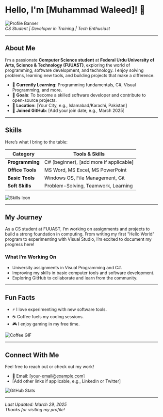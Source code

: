 # Hello, I'm [Muhammad Waleed]! 👋

![Profile Banner](https://via.placeholder.com/800x200.png?text=Welcome+to+My+GitHub+Profile)  
*CS Student | Developer in Training | Tech Enthusiast*

---

## About Me
I’m a passionate **Computer Science student** at **Federal Urdu University of Arts, Science & Technology (FUUAST)**, exploring the world of programming, software development, and technology. I enjoy solving problems, learning new tools, and building projects that make a difference.

- 🌱 **Currently Learning**: Programming fundamentals, C#, Visual Programming, and more.  
- 🎯 **Goals**: To become a skilled software developer and contribute to open-source projects.  
- 📍 **Location**: [Your City, e.g., Islamabad/Karachi, Pakistan]  
- 📅 **Joined GitHub**: [Add your join date, e.g., March 2025]

---

## Skills
Here’s what I bring to the table:

| **Category**         | **Tools & Skills**                     |
|-----------------------|----------------------------------------|
| **Programming**      | C# (beginner), [add more if applicable] |
| **Office Tools**     | MS Word, MS Excel, MS PowerPoint      |
| **Basic Tools**      | Windows OS, File Management, Git      |
| **Soft Skills**      | Problem-Solving, Teamwork, Learning   |

![Skills Icon](https://via.placeholder.com/150x150.png?text=Skills)

---

## My Journey
As a CS student at FUUAST, I’m working on assignments and projects to build a strong foundation in computing. From writing my first "Hello World" program to experimenting with Visual Studio, I’m excited to document my progress here!

### What I’m Working On
- University assignments in Visual Programming and C#.  
- Improving my skills in basic computer tools and software development.  
- Exploring GitHub to collaborate and learn from the community.

---

## Fun Facts
- ⚡ I love experimenting with new software tools.  
- ☕ Coffee fuels my coding sessions.  
- 🎮 I enjoy gaming in my free time.

![Coffee GIF](https://media.giphy.com/media/1iTHzPnhKEt9Kgi4/giphy.gif)

---

## Connect With Me
Feel free to reach out or check out my work!  
- 📧 Email: [your-email@example.com]  
- [Add other links if applicable, e.g., LinkedIn or Twitter]

![GitHub Stats](https://github-readme-stats.vercel.app/api?username=[your-username]&show_icons=true&theme=radical)

---

*Last Updated: March 29, 2025*  
*Thanks for visiting my profile!*
